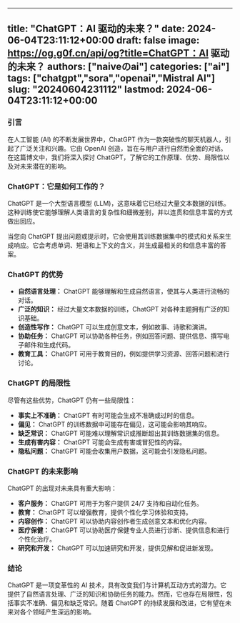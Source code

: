 
---
title: "ChatGPT：AI 驱动的未来？"
date: 2024-06-04T23:11:12+00:00
draft: false
image: https://og.g0f.cn/api/og?title=ChatGPT：AI 驱动的未来？
authors: ["naiveのai"]
categories: ["ai"]
tags: ["chatgpt","sora","openai","Mistral AI"]
slug: "20240604231112"
lastmod: 2024-06-04T23:11:12+00:00
---
### 引言

在人工智能 (AI) 的不断发展世界中，ChatGPT 作为一款突破性的聊天机器人，引起了广泛关注和兴趣。它由 OpenAI 创造，旨在与用户进行自然而全面的对话。在这篇博文中，我们将深入探讨 ChatGPT，了解它的工作原理、优势、局限性以及对未来潜在的影响。

### ChatGPT：它是如何工作的？

ChatGPT 是一个大型语言模型 (LLM)，这意味着它已经过大量文本数据的训练。这种训练使它能够理解人类语言的复杂性和细微差别，并以连贯和信息丰富的方式做出回应。

当您向 ChatGPT 提出问题或提示时，它会使用其训练数据集中的模式和关系来生成响应。它会考虑单词、短语和上下文的含义，并生成最相关的和信息丰富的答案。

### ChatGPT 的优势

* **自然语言处理：** ChatGPT 能够理解和生成自然语言，使其与人类进行流畅的对话。
* **广泛的知识：** 经过大量文本数据的训练，ChatGPT 对各种主题拥有广泛的知识基础。
* **创造性写作：** ChatGPT 可以生成创意文本，例如故事、诗歌和演讲。
* **协助任务：** ChatGPT 可以协助各种任务，例如回答问题、提供信息、撰写电子邮件和生成代码。
* **教育工具：** ChatGPT 可用于教育目的，例如提供学习资源、回答问题和进行讨论。

### ChatGPT 的局限性

尽管有这些优势，ChatGPT 仍有一些局限性：

* **事实上不准确：** ChatGPT 有时可能会生成不准确或过时的信息。
* **偏见：** ChatGPT 的训练数据中可能存在偏见，这可能会影响其响应。
* **缺乏常识：** ChatGPT 可能难以理解常识或推断超出其训练数据集的信息。
* **生成有害内容：** ChatGPT 可能会生成有害或冒犯性的内容。
* **隐私问题：** ChatGPT 可能会收集用户数据，这可能会引发隐私问题。

### ChatGPT 的未来影响

ChatGPT 的出现对未来具有重大影响：

* **客户服务：** ChatGPT 可用于为客户提供 24/7 支持和自动化任务。
* **教育：** ChatGPT 可以增强教育，提供个性化学习体验和支持。
* **内容创作：** ChatGPT 可以协助内容创作者生成创意文本和优化内容。
* **医疗保健：** ChatGPT 可以协助医疗保健专业人员进行诊断、提供信息和进行个性化治疗。
* **研究和开发：** ChatGPT 可以加速研究和开发，提供见解和促进新发现。

### 结论

ChatGPT 是一项变革性的 AI 技术，具有改变我们与计算机互动方式的潜力。它提供了自然语言处理、广泛的知识和协助任务的能力。然而，它也存在局限性，包括事实不准确、偏见和缺乏常识。随着 ChatGPT 的持续发展和改进，它有望在未来对各个领域产生深远的影响。